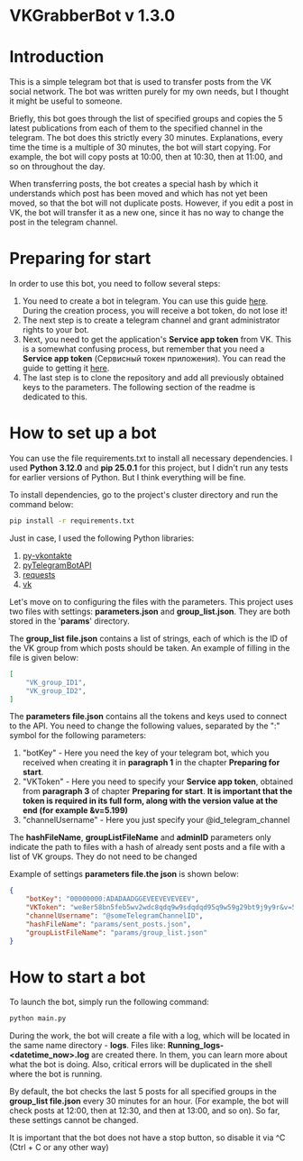 # VKGrabberBot v 1.3.0

# Introduction
This is a simple telegram bot that is used to transfer posts from the VK social network. The bot was written purely for my own needs, but I thought it might be useful to someone.

Briefly, this bot goes through the list of specified groups and copies the 5 latest publications from each of them to the specified channel in the telegram. The bot does this strictly every 30 minutes. Explanations, every time the time is a multiple of 30 minutes, the bot will start copying. For example, the bot will copy posts at 10:00, then at 10:30, then at 11:00, and so on throughout the day.

When transferring posts, the bot creates a special hash by which it understands which post has been moved and which has not yet been moved, so that the bot will not duplicate posts. However, if you edit a post in VK, the bot will transfer it as a new one, since it has no way to change the post in the telegram channel.

# Preparing for start
In order to use this bot, you need to follow several steps:
1) You need to create a bot in telegram. You can use this guide [here](https://core.telegram.org/bots/features#creating-a-new-bot). During the creation process, you will receive a bot token, do not lose it!
2) The next step is to create a telegram channel and grant administrator rights to your bot.
3) Next, you need to get the application's **Service app token** from VK. This is a somewhat confusing process, but remember that you need a **Service app token** (Сервисный токен приложения). You can read the guide to getting it [here](https://id.vk.com/about/business/go/docs/ru/vkid/latest/vk-id/connection/tokens/about).
4) The last step is to clone the repository and add all previously obtained keys to the parameters. The following section of the readme is dedicated to this.
# How to set up a bot
You can use the file requirements.txt to install all necessary dependencies. I used **Python 3.12.0** and **pip 25.0.1** for this project, but I didn't run any tests for earlier versions of Python. But I think everything will be fine.

To install dependencies, go to the project's cluster directory and run the command below:
```cmd
pip install -r requirements.txt
```

Just in case, I used the following Python libraries:
1) [py-vkontakte](https://pypi.org/project/py-vkontakte/)
2) [pyTelegramBotAPI](https://pypi.org/project/pyTelegramBotAPI/)
3) [requests](https://pypi.org/project/requests/)
4) [vk](https://pypi.org/project/vk/)

Let's move on to configuring the files with the parameters. This project uses two files with settings: **parameters.json** and **group_list.json**. They are both stored in the '**params**' directory.

The **group_list file.json** contains a list of strings, each of which is the ID of the VK group from which posts should be taken. An example of filling in the file is given below:
```json
[
    "VK_group_ID1",
    "VK_group_ID2",
]
```

The **parameters file.json** contains all the tokens and keys used to connect to the API. You need to change the following values, separated by the ":" symbol for the following parameters:
1) "botKey" - Here you need the key of your telegram bot, which you received when creating it in **paragraph 1** in the chapter **Preparing for start**.
2) "VKToken"  - Here you need to specify your **Service app token**, obtained from **paragraph 3** of chapter **Preparing for start**. **It is important that the token is required in its full form, along with the version value at the end (for example &v=5.199)**
3) "channelUsername"  - Here you just specify your @id_telegram_channel

The **hashFileName**, **groupListFileName** and **adminID** parameters only indicate the path to files with a hash of already sent posts and a file with a list of VK groups. They do not need to be changed

Example of settings **parameters file.the json** is shown below:
```json
{
    "botKey": "00000000:ADADAADGGEVEEVEVEVEEV",
    "VKToken": "we8er58bn5feb5wv2wdc8qdq9w9sdqdqd95q9w59g29bt9j9y9r&v=5.199",
    "channelUsername": "@someTelegramChannelID",
    "hashFileName": "params/sent_posts.json",
    "groupListFileName": "params/group_list.json"
}
```

# How to start a bot
To launch the bot, simply run the following command:
```cmd
python main.py
```
During the work, the bot will create a file with a log, which will be located in the same name directory - **logs**.
Files like: **Running_logs-<datetime_now>.log** are created there. In them, you can learn more about what the bot is doing. Also, critical errors will be duplicated in the shell where the bot is running.

By default, the bot checks the last 5 posts for all specified groups in the **group_list file.json** every 30 minutes for an hour. (For example, the bot will check posts at 12:00, then at 12:30, and then at 13:00, and so on). So far, these settings cannot be changed.

It is important that the bot does not have a stop button, so disable it via ^C (Ctrl + C or any other way)